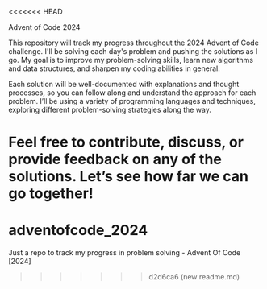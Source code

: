 <<<<<<< HEAD

Advent of Code 2024

This repository will track my progress throughout the 2024 Advent of Code challenge. I'll be solving each day's problem and pushing the solutions as I go. My goal is to improve my problem-solving skills, learn new algorithms and data structures, and sharpen my coding abilities in general.

Each solution will be well-documented with explanations and thought processes, so you can follow along and understand the approach for each problem. I’ll be using a variety of programming languages and techniques, exploring different problem-solving strategies along the way.

Feel free to contribute, discuss, or provide feedback on any of the solutions. Let’s see how far we can go together!
=======
# adventofcode_2024
Just a repo to track my progress in problem solving - Advent Of Code [2024]

>>>>>>> d2d6ca6 (new readme.md)
